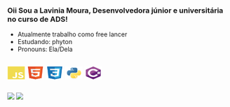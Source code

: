 ### Oii Sou a Lavinia Moura, Desenvolvedora júnior e universitária no curso de ADS!

-   Atualmente trabalho como free lancer
-   Estudando: phyton 
-   Pronouns: Ela/Dela

<div style="display: inline_block"><br>
  <img align="center" alt="Lavinia-Js" height="30" width="40" src="https://raw.githubusercontent.com/devicons/devicon/master/icons/javascript/javascript-plain.svg">
  <img align="center" alt="lavinia-HTML" height="30" width="40" src="https://raw.githubusercontent.com/devicons/devicon/master/icons/html5/html5-original.svg">
  <img align="center" alt="Lavinia-CSS" height="30" width="40" src="https://raw.githubusercontent.com/devicons/devicon/master/icons/css3/css3-original.svg">
  <img align="center" alt="lavinia-Python" height="30" width="40" src="https://raw.githubusercontent.com/devicons/devicon/master/icons/python/python-original.svg">
  <img align="center" alt="Lavinia-Csharp" height="30" width="40" src="https://raw.githubusercontent.com/devicons/devicon/master/icons/csharp/csharp-original.svg">

          
</div>

##

<div>

  <a href = "lavinia.moura1313@gmail.com"><img src="https://img.shields.io/badge/-Gmail-%23333?style=for-the-badge&logo=gmail&logoColor=white" target="_blank"></a>
  <a href="https://www.linkedin.com/in/lav%C3%ADnia-moura-a30509236" target="_blank"><img src="https://img.shields.io/badge/-LinkedIn-%230077B5?style=for-the-badge&logo=linkedin&logoColor=white" target="_blank"></a> 


  
</div>
